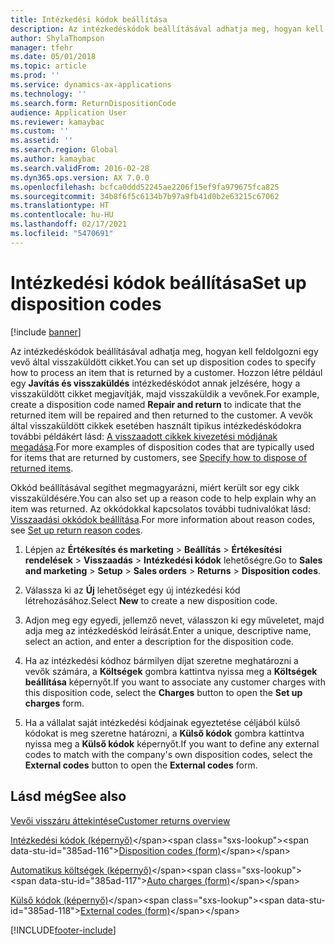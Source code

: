 ```yaml
---
title: Intézkedési kódok beállítása
description: Az intézkedéskódok beállításával adhatja meg, hogyan kell feldolgozni egy vevő által visszaküldött cikket.
author: ShylaThompson
manager: tfehr
ms.date: 05/01/2018
ms.topic: article
ms.prod: ''
ms.service: dynamics-ax-applications
ms.technology: ''
ms.search.form: ReturnDispositionCode
audience: Application User
ms.reviewer: kamaybac
ms.custom: ''
ms.assetid: ''
ms.search.region: Global
ms.author: kamaybac
ms.search.validFrom: 2016-02-28
ms.dyn365.ops.version: AX 7.0.0
ms.openlocfilehash: bcfca0ddd52245ae2206f15ef9fa979675fca825
ms.sourcegitcommit: 34b8f6f5c6134b7b97a9fb41d0b2e63215c67062
ms.translationtype: HT
ms.contentlocale: hu-HU
ms.lasthandoff: 02/17/2021
ms.locfileid: "5470691"
---
```

# <a name="set-up-disposition-codes"></a><span data-ttu-id="385ad-103">Intézkedési kódok beállítása</span><span class="sxs-lookup"><span data-stu-id="385ad-103">Set up disposition codes</span></span> 

[!include [banner](../includes/banner.md)]


<span data-ttu-id="385ad-104">Az intézkedéskódok beállításával adhatja meg, hogyan kell feldolgozni egy vevő által visszaküldött cikket.</span><span class="sxs-lookup"><span data-stu-id="385ad-104">You can set up disposition codes to specify how to process an item that is returned by a customer.</span></span> <span data-ttu-id="385ad-105">Hozzon létre például egy **Javítás és visszaküldés** intézkedéskódot annak jelzésére, hogy a visszaküldött cikket megjavítják, majd visszaküldik a vevőnek.</span><span class="sxs-lookup"><span data-stu-id="385ad-105">For example, create a disposition code named **Repair and return** to indicate that the returned item will be repaired and then returned to the customer.</span></span> <span data-ttu-id="385ad-106">A vevők által visszaküldött cikkek esetében használt tipikus intézkedéskódokra további példákért lásd: [A visszaadott cikkek kivezetési módjának megadása](specify-how-to-dispose-of-returned-items.md).</span><span class="sxs-lookup"><span data-stu-id="385ad-106">For more examples of disposition codes that are typically used for items that are returned by customers, see [Specify how to dispose of returned items](specify-how-to-dispose-of-returned-items.md).</span></span>

<span data-ttu-id="385ad-107">Okkód beállításával segíthet megmagyarázni, miért került sor egy cikk visszaküldésére.</span><span class="sxs-lookup"><span data-stu-id="385ad-107">You can also set up a reason code to help explain why an item was returned.</span></span> <span data-ttu-id="385ad-108">Az okkódokkal kapcsolatos további tudnivalókat lásd: [Visszaadási okkódok beállítása](set-up-return-reason-code.md).</span><span class="sxs-lookup"><span data-stu-id="385ad-108">For more information about reason codes, see [Set up return reason codes](set-up-return-reason-code.md).</span></span>

1.  <span data-ttu-id="385ad-109">Lépjen az **Értékesítés és marketing** \> **Beállítás** \> **Értékesítési rendelések** \> **Visszaadás** \> **Intézkedési kódok** lehetőségre.</span><span class="sxs-lookup"><span data-stu-id="385ad-109">Go to **Sales and marketing** \> **Setup** \> **Sales orders** \> **Returns** \> **Disposition codes**.</span></span>

2.  <span data-ttu-id="385ad-110">Válassza ki az **Új** lehetőséget egy új intézkedési kód létrehozásához.</span><span class="sxs-lookup"><span data-stu-id="385ad-110">Select **New** to create a new disposition code.</span></span>

3.  <span data-ttu-id="385ad-111">Adjon meg egy egyedi, jellemző nevet, válasszon ki egy műveletet, majd adja meg az intézkedéskód leírását.</span><span class="sxs-lookup"><span data-stu-id="385ad-111">Enter a unique, descriptive name, select an action, and enter a description for the disposition code.</span></span>

4.  <span data-ttu-id="385ad-112">Ha az intézkedési kódhoz bármilyen díjat szeretne meghatározni a vevők számára, a **Költségek** gombra kattintva nyissa meg a **Költségek beállítása** képernyőt.</span><span class="sxs-lookup"><span data-stu-id="385ad-112">If you want to associate any customer charges with this disposition code, select the **Charges** button to open the **Set up charges** form.</span></span>

5.  <span data-ttu-id="385ad-113">Ha a vállalat saját intézkedési kódjainak egyeztetése céljából külső kódokat is meg szeretne határozni, a **Külső kódok** gombra kattintva nyissa meg a **Külső kódok** képernyőt.</span><span class="sxs-lookup"><span data-stu-id="385ad-113">If you want to define any external codes to match with the company's own disposition codes, select the **External codes** button to open the **External codes** form.</span></span>

## <a name="see-also"></a><span data-ttu-id="385ad-114">Lásd még</span><span class="sxs-lookup"><span data-stu-id="385ad-114">See also</span></span>

[<span data-ttu-id="385ad-115">Vevői visszáru áttekintése</span><span class="sxs-lookup"><span data-stu-id="385ad-115">Customer returns overview</span></span>](disposition-and-return-reason-codes.md)

<span data-ttu-id="385ad-116">[Intézkedési kódok (képernyő)](https://technet.microsoft.com/library/hh597113\(v=ax.60\))</span><span class="sxs-lookup"><span data-stu-id="385ad-116">[Disposition codes (form)](https://technet.microsoft.com/library/hh597113\(v=ax.60\))</span></span>

<span data-ttu-id="385ad-117">[Automatikus költségek (képernyő)](https://technet.microsoft.com/library/aa582856\(v=ax.60\))</span><span class="sxs-lookup"><span data-stu-id="385ad-117">[Auto charges (form)](https://technet.microsoft.com/library/aa582856\(v=ax.60\))</span></span>

<span data-ttu-id="385ad-118">[Külső kódok (képernyő)](https://technet.microsoft.com/library/aa583814\(v=ax.60\))</span><span class="sxs-lookup"><span data-stu-id="385ad-118">[External codes (form)](https://technet.microsoft.com/library/aa583814\(v=ax.60\))</span></span>

  




[!INCLUDE[footer-include](../../includes/footer-banner.md)]
